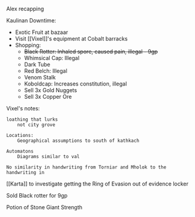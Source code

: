 Alex recapping


Kaulinan Downtime:
- Exotic Fruit at bazaar
- Visit [[Vixel]]'s equipment at Cobalt barracks
- Shopping:
	- ~~Black Rotter: Inhaled spore, caused pain, illegal - 9gp~~
	- Whimsical Cap: Illegal
	- Dark Tube
	- Red Belch: Illegal
	- Venom Stalk
	- Koboldcap: Increases constitution, illegal
	- Sell 3x Gold Nuggets
	- Sell 3x Copper Ore


Vixel's notes:

	loathing that lurks
		not city grove
	
	Locations:
		Geographical assumptions to south of kathkach
	
	Automatons
		Diagrams similar to val
	
	No similarity in handwriting from Torniar and Mholok to the handwriting in 


[[Karta]] to investigate getting the Ring of Evasion out of evidence locker

Sold Black rotter for 9gp

Potion of Stone Giant Strength


